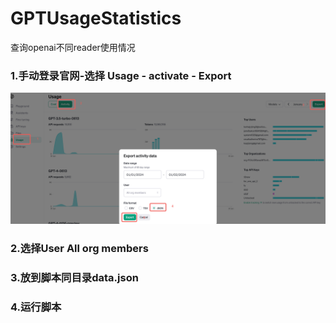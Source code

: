 # GPTUsageStatistics
查询openai不同reader使用情况

### 1.手动登录官网-选择 **Usage** - **activate** - **Export**

![image-20240109173537258](./images/image-20240109173537258.png)

### 2.选择User All org members

### 3.放到脚本同目录data.json

### 4.运行脚本
